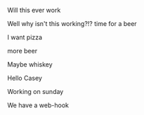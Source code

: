 
Will this ever work

Well why isn't this working?!?
time for a beer

I want pizza

more beer

Maybe whiskey

Hello Casey

Working on sunday


We have a web-hook



